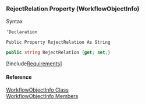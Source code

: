 ﻿### RejectRelation Property (WorkflowObjectInfo)

Syntax

```vbnet
'Declaration

Public Property RejectRelation As String
```

```csharp
public string RejectRelation {get; set;}
```

[!include[Requirements](../partials/requirements.md)]

#### Reference

[WorkflowObjectInfo Class](fcSDK~FChoice.Foundation.Clarify.WorkflowObjectInfo.md)  
[WorkflowObjectInfo Members](fcSDK~FChoice.Foundation.Clarify.WorkflowObjectInfo_members.md)